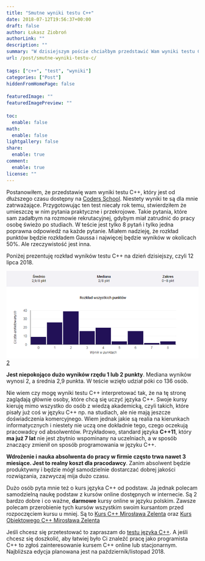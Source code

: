 ```yaml
---
title: "Smutne wyniki testu C++"
date: 2018-07-12T19:56:37+00:00
draft: false
author: Łukasz Ziobroń
authorLink: ""
description: ""
summary: "W dzisiejszym poście chciałbym przedstawić Wam wyniki testu C++, który jest od dłuższego czasu dostępny na stronie Coders School. Niestety, wyniki te są dla mnie zatrważające."
url: /post/smutne-wyniki-testu-c/

tags: ["c++", "test", "wyniki"]
categories: ["Post"]
hiddenFromHomePage: false

featuredImage: ""
featuredImagePreview: ""

toc:
  enable: false
math:
  enable: false
lightgallery: false
share:
  enable: true
comment:
  enable: true
license: ""
---
```


Postanowiłem, że przedstawię wam wyniki testu C++, który jest od dłuższego czasu dostępny na [Coders School][1]. Niestety wyniki te są dla mnie zatrważające. Przygotowując ten test niecały rok temu, stwierdziłem że umieszczę w nim pytania praktyczne i przekrojowe. Takie pytania, które sam zadałbym na rozmowie rekrutacyjnej, gdybym miał zatrudnić do pracy osobę świeżo po studiach. W teście jest tylko 8 pytań i tylko jedna poprawna odpowiedź na każde pytanie. Miałem nadzieję, że rozkład punktów będzie rozkładem Gaussa i najwięcej będzie wyników w okolicach 50%. Ale rzeczywistość jest inna.

Poniżej prezentuję rozkład wyników testu C++ na dzień dzisiejszy, czyli 12 lipca 2018.

![Wyniki testu C++](test.png)[2]

**Jest niepokojąco dużo wyników rzędu 1 lub 2 punkty**. Mediana wyników wynosi 2, a średnia 2,9 punkta. W teście wzięło udział póki co 136 osób.

Nie wiem czy mogę wyniki testu C++ interpretować tak, że na tę stronę zaglądają głównie osoby, które chcą się uczyć języka C++. Swoje kursy kieruję mimo wszystko do osób z wiedzą akademicką, czyli takich, które pisały już coś w języku C++ np. na studiach, ale nie mają jeszcze doświadczenia komercyjnego. Wiem jednak jakie są realia na kierunkach informatycznych i niestety nie uczą one dokładnie tego, czego oczekują pracowadcy od absolwentów. Przykładowo, standard języka **C++11**, który **ma już 7 lat** nie jest zbytnio wspominany na uczelniach, a w sposób znaczący zmienił on sposób programowania w języku C++.

**Wdrożenie i nauka absolwenta do pracy w firmie często trwa nawet 3 miesiące. Jest to realny koszt dla pracodawcy**. Zanim absolwent będzie produktywny i będzie mógł samodzielnie dostarczać dobrej jakości rozwiązania, zazwyczaj mija dużo czasu.

Dużo osób pyta mnie też o kurs języka C++ od podstaw. Ja jednak polecam samodzielną naukę podstaw z kursów online dostępnych w internecie. Są 2 bardzo dobre i co ważne, **darmowe** kursy online w języku polskim. Zawsze polecam przerobienie tych kursów wszystkim swoim kursantom przed rozpoczęciem kursu u mniej. Są to [Kurs C++ Mirosława Zelenta][3] oraz [Kurs Obiektowego C++ Mirosława Zelenta][4]

Jeśli chcesz się przetestować to zapraszam do [testu języka C++][1]. A jeśli chcesz się doszkolić, aby łatwiej było Ci znaleźć pracę jako programista C++ to zgłoś zainteresowanie kursem C++ online lub stacjonarnym. Najbliższa edycja planowana jest na październik/listopad 2018.

 [1]: https://coders.school/sprawdz-sie/
 [2]: https://coders.school/wp-content/uploads/2018/07/test.png
 [3]: http://miroslawzelent.pl/kurs-c++/
 [4]: http://miroslawzelent.pl/kurs-obiektowy-c++/
